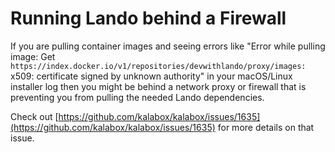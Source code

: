 Running Lando behind a Firewall
===============================

If you are pulling container images and seeing errors like "Error while pulling image: Get `https://index.docker.io/v1/repositories/devwithlando/proxy/images:` x509: certificate signed by unknown authority" in your macOS/Linux installer log then you might be behind a network proxy or firewall that is preventing you from pulling the needed Lando dependencies.

Check out [https://github.com/kalabox/kalabox/issues/1635](https://github.com/kalabox/kalabox/issues/1635) for more details on that issue.
